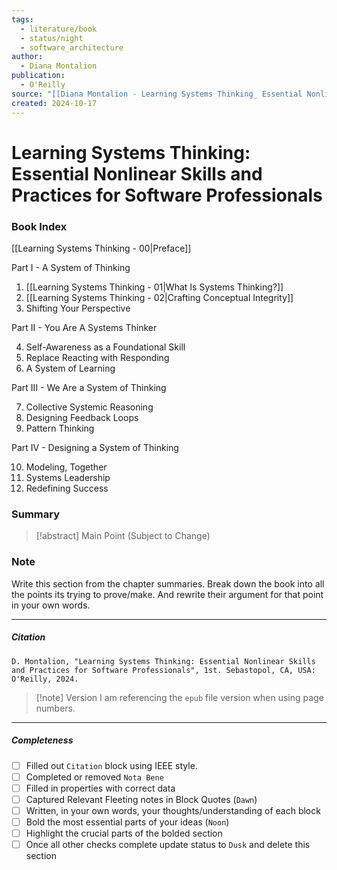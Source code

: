 ```yaml
---
tags:
  - literature/book
  - status/night
  - software_architecture
author:
  - Diana Montalion
publication:
  - O'Reilly
source: "[[Diana Montalion - Learning Systems Thinking_ Essential Nonlinear Skills and Practices for Software Professionals-O'Reilly Media (2024).pdf]]"
created: 2024-10-17
---
```

# Learning Systems Thinking: Essential Nonlinear Skills and Practices for Software Professionals
### Book Index

[[Learning Systems Thinking - 00|Preface]]

Part I - A System of Thinking

1.  [[Learning Systems Thinking - 01|What Is Systems Thinking?]]
2. [[Learning Systems Thinking - 02|Crafting Conceptual Integrity]]
3. Shifting Your Perspective

Part II - You Are A Systems Thinker

4. Self-Awareness as a Foundational Skill
5. Replace Reacting with Responding
6. A System of Learning

Part III - We Are a System of Thinking

7. Collective Systemic Reasoning
8. Designing Feedback Loops
9. Pattern Thinking

Part IV - Designing a System of Thinking

10. Modeling, Together
11. Systems Leadership
12. Redefining Success

### Summary

> [!abstract] Main Point (Subject to Change)

### Note

Write this section from the chapter summaries. Break down the book into all the points its trying to prove/make. And rewrite their argument for that point in your own words. 

---
##### Citation

```
D. Montalion, "Learning Systems Thinking: Essential Nonlinear Skills and Practices for Software Professionals", 1st. Sebastopol, CA, USA: O'Reilly, 2024.
```

> [!note] Version
> I am referencing the `epub` file version when using page numbers.

---
##### Completeness

- [ ] Filled out `Citation` block using IEEE style.
- [ ] Completed or removed `Nota Bene`
- [ ] Filled in properties with correct data
- [ ] Captured Relevant Fleeting notes in Block Quotes (`Dawn`)
- [ ] Written, in your own words, your thoughts/understanding of each block
- [ ] Bold the most essential parts of your ideas (`Noon`)
- [ ] Highlight the crucial parts of the bolded section
- [ ] Once all other checks complete update status to `Dusk` and delete this section
